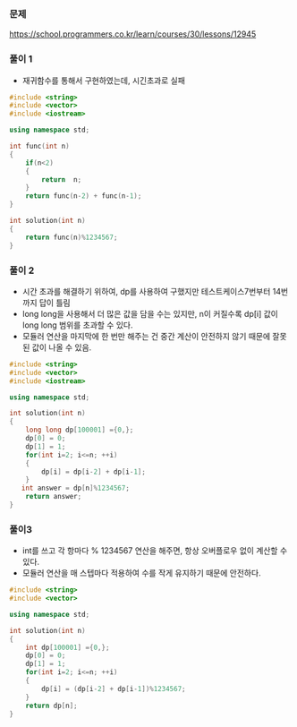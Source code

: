 ### 문제
https://school.programmers.co.kr/learn/courses/30/lessons/12945

### 풀이 1
- 재귀함수를 통해서 구현하였는데, 시긴초과로 실패
```cpp
#include <string>
#include <vector>
#include <iostream>

using namespace std;

int func(int n)
{
    if(n<2) 
    {
        return  n;
    }
    return func(n-2) + func(n-1);
}

int solution(int n) 
{
    return func(n)%1234567;
}
```

### 풀이 2
- 시간 초과를 해결하기 위하여, dp를 사용하여 구했지만 테스트케이스7번부터 14번까지 답이 틀림
- long long을 사용해서 더 많은 값을 담을 수는 있지만, n이 커질수록 dp[i] 값이 long long 범위를 초과할 수 있다.
- 모듈러 연산을 마지막에 한 번만 해주는 건 중간 계산이 안전하지 않기 때문에 잘못된 값이 나올 수 있음.
```cpp
#include <string>
#include <vector>
#include <iostream>

using namespace std;

int solution(int n) 
{
    long long dp[100001] ={0,};
    dp[0] = 0;
    dp[1] = 1;
    for(int i=2; i<=n; ++i)
    {
        dp[i] = dp[i-2] + dp[i-1];
    }
   int answer = dp[n]%1234567;
    return answer;
}
```

### 풀이3
- int를 쓰고 각 항마다 % 1234567 연산을 해주면, 항상 오버플로우 없이 계산할 수 있다.
- 모듈러 연산을 매 스텝마다 적용하여 수를 작게 유지하기 때문에 안전하다.
```cpp
#include <string>
#include <vector>

using namespace std;

int solution(int n) 
{
    int dp[100001] ={0,};
    dp[0] = 0;
    dp[1] = 1;
    for(int i=2; i<=n; ++i)
    {
        dp[i] = (dp[i-2] + dp[i-1])%1234567;
    }
    return dp[n];
}
```
